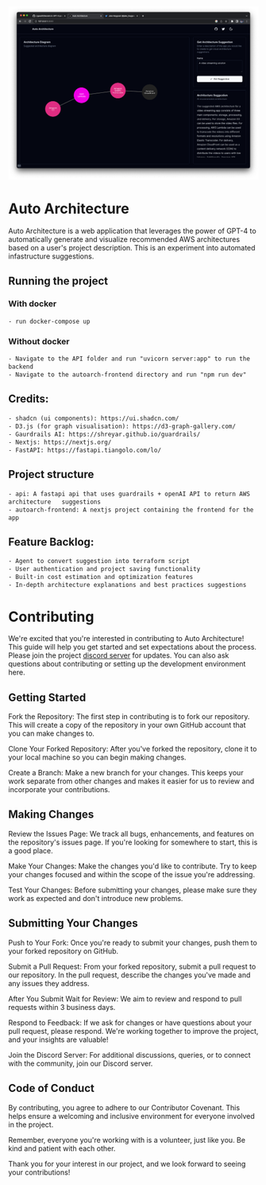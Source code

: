 ![alt text](https://github.com/jrgood01/AutoArch/blob/main/screenshot_final.png)

# Auto Architecture
Auto Architecture is a web application that leverages the power of GPT-4 to automatically generate and visualize recommended AWS architectures based on a user's project description. This is an experiment into automated infastructure suggestions.
## Running the project
### With docker
    - run docker-compose up
### Without docker
    - Navigate to the API folder and run "uvicorn server:app" to run the backend
    - Navigate to the autoarch-frontend directory and run "npm run dev"
## Credits:
    - shadcn (ui components): https://ui.shadcn.com/
    - D3.js (for graph visualisation): https://d3-graph-gallery.com/
    - Gaurdrails AI: https://shreyar.github.io/guardrails/
    - Nextjs: https://nextjs.org/
    - FastAPI: https://fastapi.tiangolo.com/lo/
    
## Project structure
    - api: A fastapi api that uses guardrails + openAI API to return AWS architecture   suggestions
    - autoarch-frontend: A nextjs project containing the frontend for the app 

## Feature Backlog:
    - Agent to convert suggestion into terraform script
    - User authentication and project saving functionality
    - Built-in cost estimation and optimization features
    - In-depth architecture explanations and best practices suggestions

# Contributing

We're excited that you're interested in contributing to Auto Architecture! This guide will help you get started and set expectations about the process. Please join the project [discord server](https://discord.gg/4D3T3rHF) for updates. You can also ask questions about contributing or setting up the development environment here.

## Getting Started
Fork the Repository: The first step in contributing is to fork our repository. This will create a copy of the repository in your own GitHub account that you can make changes to.

Clone Your Forked Repository: After you've forked the repository, clone it to your local machine so you can begin making changes.

Create a Branch: Make a new branch for your changes. This keeps your work separate from other changes and makes it easier for us to review and incorporate your contributions.

## Making Changes
Review the Issues Page: We track all bugs, enhancements, and features on the repository's issues page. If you're looking for somewhere to start, this is a good place.

Make Your Changes: Make the changes you'd like to contribute. Try to keep your changes focused and within the scope of the issue you're addressing.

Test Your Changes: Before submitting your changes, please make sure they work as expected and don't introduce new problems.

## Submitting Your Changes
Push to Your Fork: Once you're ready to submit your changes, push them to your forked repository on GitHub.

Submit a Pull Request: From your forked repository, submit a pull request to our repository. In the pull request, describe the changes you've made and any issues they address.

After You Submit
Wait for Review: We aim to review and respond to pull requests within 3 business days.

Respond to Feedback: If we ask for changes or have questions about your pull request, please respond. We're working together to improve the project, and your insights are valuable!

Join the Discord Server: For additional discussions, queries, or to connect with the community, join our Discord server.

## Code of Conduct
By contributing, you agree to adhere to our Contributor Covenant. This helps ensure a welcoming and inclusive environment for everyone involved in the project.

Remember, everyone you're working with is a volunteer, just like you. Be kind and patient with each other.

Thank you for your interest in our project, and we look forward to seeing your contributions!
